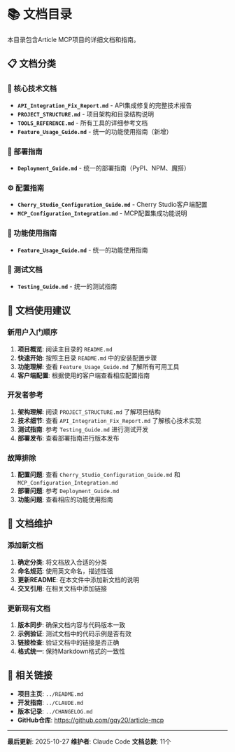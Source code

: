 # 📚 文档目录

本目录包含Article MCP项目的详细文档和指南。

## 📋 文档分类

### 🚀 核心技术文档

- **`API_Integration_Fix_Report.md`** - API集成修复的完整技术报告
- **`PROJECT_STRUCTURE.md`** - 项目架构和目录结构说明
- **`TOOLS_REFERENCE.md`** - 所有工具的详细参考文档
- **`Feature_Usage_Guide.md`** - 统一的功能使用指南（新增）

### 🔧 部署指南

- **`Deployment_Guide.md`** - 统一的部署指南（PyPI、NPM、魔搭）

### ⚙️ 配置指南

- **`Cherry_Studio_Configuration_Guide.md`** - Cherry Studio客户端配置
- **`MCP_Configuration_Integration.md`** - MCP配置集成功能说明

### 📖 功能使用指南

- **`Feature_Usage_Guide.md`** - 统一的功能使用指南

### 🧪 测试文档

- **`Testing_Guide.md`** - 统一的测试指南

## 📖 文档使用建议

### 新用户入门顺序

1. **项目概览**: 阅读主目录的 `README.md`
2. **快速开始**: 按照主目录 `README.md` 中的安装配置步骤
3. **功能理解**: 查看 `Feature_Usage_Guide.md` 了解所有可用工具
4. **客户端配置**: 根据使用的客户端查看相应配置指南

### 开发者参考

1. **架构理解**: 阅读 `PROJECT_STRUCTURE.md` 了解项目结构
2. **技术细节**: 查看 `API_Integration_Fix_Report.md` 了解核心技术实现
3. **测试指南**: 参考 `Testing_Guide.md` 进行测试开发
4. **部署发布**: 查看部署指南进行版本发布

### 故障排除

1. **配置问题**: 查看 `Cherry_Studio_Configuration_Guide.md` 和 `MCP_Configuration_Integration.md`
2. **部署问题**: 参考 `Deployment_Guide.md`
3. **功能问题**: 查看相应的功能使用指南

## 📝 文档维护

### 添加新文档

1. **确定分类**: 将文档放入合适的分类
2. **命名规范**: 使用英文命名，描述性强
3. **更新README**: 在本文件中添加新文档的说明
4. **交叉引用**: 在相关文档中添加链接

### 更新现有文档

1. **版本同步**: 确保文档内容与代码版本一致
2. **示例验证**: 测试文档中的代码示例是否有效
3. **链接检查**: 验证文档中的链接是否正确
4. **格式统一**: 保持Markdown格式的一致性

## 🔗 相关链接

- **项目主页**: `../README.md`
- **开发指南**: `../CLAUDE.md`
- **版本记录**: `../CHANGELOG.md`
- **GitHub仓库**: https://github.com/gqy20/article-mcp

---

**最后更新**: 2025-10-27
**维护者**: Claude Code
**文档总数**: 11个